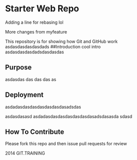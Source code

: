 # Starter Web Repo

Adding a line for rebasing lol

More changes from myfeature

This repository is for showing how Git and GitHub work
asdasdasdasdasdads
##Introduction
cool intro asdasdasdasdadsdasdasdas
## Purpose
asdasdas das das das as 
## Deployment
asdadasdasdasdasdasdasdasadsdas

asdasdasasd
asdadasdasdasdasdasdasdasadsdasasda
sdasd

## How To Contribute
Please fork this repo and then issue pull requests for review

2014 GIT.TRAINING
